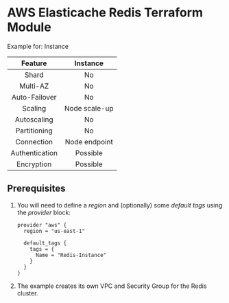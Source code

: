 # AWS Elasticache Redis Terraform Module

Example for: Instance

| Feature | Instance |
| :---: | :---: |
| Shard | No |
| Multi-AZ | No |
| Auto-Failover | No |
| Scaling | Node scale-up |
| Autoscaling | No |
| Partitioning | No |
| Connection | Node endpoint |
| Authentication | Possible |
| Encryption | Possible |

## Prerequisites

1. You will need to define a *region* and (optionally) some *default tags* using the *provider* block:

    ```hcl
    provider "aws" {
      region = "us-east-1"

      default_tags {
        tags = {
          Name = "Redis-Instance"
        }
      }
    }
    ```

2. The example creates its own VPC and Security Group for the Redis cluster.
